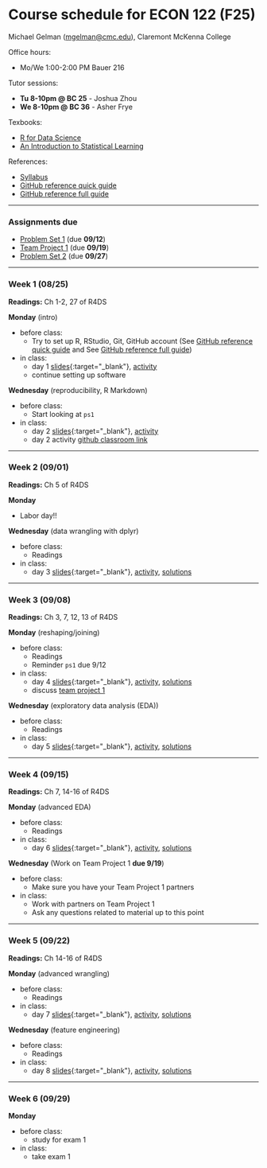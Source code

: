 Course schedule for ECON 122 (F25)
================

Michael Gelman (<mgelman@cmc.edu>), Claremont McKenna College

Office hours:

- Mo/We 1:00-2:00 PM Bauer 216

Tutor sessions:

- **Tu 8-10pm @ BC 25** - Joshua Zhou
- **We 8-10pm @ BC 36** - Asher Frye 

Texbooks:

- [R for Data Science](http://r4ds.had.co.nz/)
- [An Introduction to Statistical Learning](https://hastie.su.domains/ISLR2/ISLRv2_corrected_June_2023.pdf.download.html)

References:

-   [Syllabus](ECON122_F2025_DataScience_StatisticalLearning.pdf)
-   [GitHub reference quick guide](https://github.com/econ122-f25/github-classroom-for-students)
-   [GitHub reference full guide ](https://happygitwithr.com/index.html)

------------------------------------------------------------------------
### Assignments due

- [Problem Set 1](https://classroom.github.com/a/J4eNmuB-) (due **09/12**)
- [Team Project 1](https://classroom.github.com/a/4_Pc2W__) (due **09/19**)
- [Problem Set 2]() (due **09/27**)

------------------------------------------------------------------------

### Week 1 (08/25)

**Readings:** Ch 1-2, 27 of R4DS

**Monday** (intro) 
-   before class:
    - Try to set up R, RStudio, Git, GitHub account (See [GitHub reference quick guide](https://github.com/econ122-f25/github-classroom-for-students) and See [GitHub reference full guide](https://happygitwithr.com/index.html))
-   in class: 
    -   day 1 [slides](https://econ122-f25.github.io/home/slides/day1.html){:target="_blank"}, [activity](activity/day1_activity.Rmd) 
    -   continue setting up software

**Wednesday** (reproducibility, R Markdown)
-   before class:
    -   Start looking at `ps1`
-   in class: 
    -   day 2 [slides](https://econ122-f25.github.io/home/slides/day2.html){:target="_blank"}, [activity](activity/day2_activity.Rmd) 
    -   day 2 activity [github classroom link](https://classroom.github.com/a/GWld0A2q)
    
------------------------------------------------------------------------
### Week 2 (09/01)

**Readings:**  Ch 5 of R4DS

**Monday** 
- Labor day!!

**Wednesday** (data wrangling with dplyr)
-   before class:
    -   Readings
-   in class: 
    -   day 3 [slides](https://econ122-f25.github.io/home/slides/day3.html){:target="_blank"}, [activity](activity/day3_activity.Rmd), [solutions](activity/sol/day3_activity_sol.md)
  
------------------------------------------------------------------------
### Week 3 (09/08)

**Readings:**  Ch 3, 7, 12, 13 of R4DS

**Monday** (reshaping/joining)
-   before class:
    - Readings
    - Reminder `ps1` due 9/12
-   in class: 
    -   day 4 [slides](https://econ122-f25.github.io/home/slides/day4.html){:target="_blank"}, [activity](activity/day4_activity.Rmd), [solutions](activity/sol/day4_activity_sol.md)
    -   discuss [team project 1](https://github.com/econ122/tp1)

**Wednesday** (exploratory data analysis (EDA))
-   before class:
    -   Readings
-   in class: 
    -   day 5 [slides](https://econ122-f25.github.io/home/slides/day5.html){:target="_blank"}, [activity](activity/day5_activity.Rmd), [solutions](activity/sol/day5_activity_sol.md)

------------------------------------------------------------------------
### Week 4 (09/15)

**Readings:**  Ch 7, 14-16 of R4DS

**Monday** (advanced EDA)
-   before class:
    - Readings
-   in class: 
    -   day 6 [slides](https://econ122-f25.github.io/home/slides/day6.html){:target="_blank"}, [activity](activity/day6_activity.Rmd), [solutions](activity/sol/day6_activity_sol.md)
    
**Wednesday** (Work on Team Project 1 **due 9/19**)
-   before class:
    -   Make sure you have your Team Project 1 partners
-   in class: 
    -   Work with partners on Team Project 1
    -   Ask any questions related to material up to this point

------------------------------------------------------------------------
### Week 5 (09/22)

**Readings:**  Ch 14-16 of R4DS

**Monday** (advanced wrangling)
-   before class:
    -   Readings
-   in class: 
    -   day 7 [slides](https://econ122-f25.github.io/home/slides/day7.html){:target="_blank"}, [activity](activity/day7_activity.Rmd), [solutions](activity/sol/day7_activity_sol.md)

**Wednesday** (feature engineering)
-   before class:
    -   Readings
-   in class: 
    -   day 8 [slides](https://econ122-f25.github.io/home/slides/day8.html){:target="_blank"}, [activity](activity/day8_activity.Rmd), [solutions](activity/sol/day8_activity_sol.md)

------------------------------------------------------------------------
### Week 6 (09/29)

**Monday** 
-   before class:
    -   study for exam 1
-   in class:
    -   take exam 1

